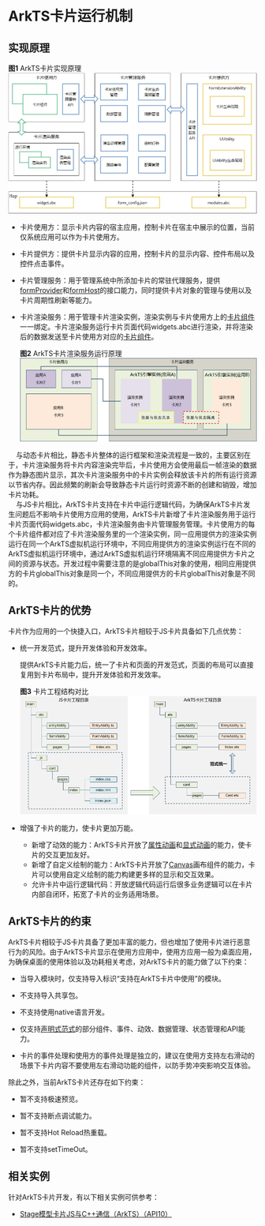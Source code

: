 # ArkTS卡片运行机制


## 实现原理

**图1** ArkTS卡片实现原理  
![WidgetPrinciple](figures/WidgetPrinciple.png)

- 卡片使用方：显示卡片内容的宿主应用，控制卡片在宿主中展示的位置，当前仅系统应用可以作为卡片使用方。

- 卡片提供方：提供卡片显示内容的应用，控制卡片的显示内容、控件布局以及控件点击事件。

- 卡片管理服务：用于管理系统中所添加卡片的常驻代理服务，提供[formProvider](../reference/apis-form-kit/js-apis-app-form-formProvider.md)<!--Del-->和[formHost](../reference/apis-form-kit/js-apis-app-form-formHost-sys.md)<!--DelEnd-->的接口能力，同时提供卡片对象的管理与使用以及卡片周期性刷新等能力。

- 卡片渲染服务：用于管理卡片渲染实例，渲染实例与卡片使用方上的<!--Del-->[<!--DelEnd-->卡片组件<!--Del-->](../reference/apis-arkui/arkui-ts/ts-basic-components-formcomponent-sys.md)<!--DelEnd-->一一绑定。卡片渲染服务运行卡片页面代码widgets.abc进行渲染，并将渲染后的数据发送至卡片使用方对应的<!--Del-->[<!--DelEnd-->卡片组件<!--Del-->](../reference/apis-arkui/arkui-ts/ts-basic-components-formcomponent-sys.md)<!--DelEnd-->。

  **图2** ArkTS卡片渲染服务运行原理  
![WidgetRender](figures/WidgetRender.png)

&nbsp;&nbsp;&nbsp;&nbsp;与动态卡片相比，静态卡片整体的运行框架和渲染流程是一致的，主要区别在于，卡片渲染服务将卡片内容渲染完毕后，卡片使用方会使用最后一帧渲染的数据作为静态图片显示，其次卡片渲染服务中的卡片实例会释放该卡片的所有运行资源以节省内存。因此频繁的刷新会导致静态卡片运行时资源不断的创建和销毁，增加卡片功耗。<br/>
&nbsp;&nbsp;&nbsp;&nbsp;与JS卡片相比，ArkTS卡片支持在卡片中运行逻辑代码，为确保ArkTS卡片发生问题后不影响卡片使用方应用的使用，ArkTS卡片新增了卡片渲染服务用于运行卡片页面代码widgets.abc，卡片渲染服务由卡片管理服务管理。卡片使用方的每个卡片组件都对应了卡片渲染服务里的一个渲染实例，同一应用提供方的渲染实例运行在同一个ArkTS虚拟机运行环境中，不同应用提供方的渲染实例运行在不同的ArkTS虚拟机运行环境中，通过ArkTS虚拟机运行环境隔离不同应用提供方卡片之间的资源与状态。开发过程中需要注意的是globalThis对象的使用，相同应用提供方的卡片globalThis对象是同一个，不同应用提供方的卡片globalThis对象是不同的。


## ArkTS卡片的优势

卡片作为应用的一个快捷入口，ArkTS卡片相较于JS卡片具备如下几点优势：

- 统一开发范式，提升开发体验和开发效率。
  
  提供ArkTS卡片能力后，统一了卡片和页面的开发范式，页面的布局可以直接复用到卡片布局中，提升开发体验和开发效率。
  
  **图3** 卡片工程结构对比  
  ![WidgetProject](figures/WidgetProject.png)
  
- 增强了卡片的能力，使卡片更加万能。
  - 新增了动效的能力：ArkTS卡片开放了[属性动画](../reference/apis-arkui/arkui-ts/ts-animatorproperty.md)和[显式动画](../reference/apis-arkui/arkui-ts/ts-explicit-animation.md)的能力，使卡片的交互更加友好。
  - 新增了自定义绘制的能力：ArkTS卡片开放了[Canvas](../reference/apis-arkui/arkui-ts/ts-components-canvas-canvas.md)画布组件的能力，卡片可以使用自定义绘制的能力构建更多样的显示和交互效果。
  - 允许卡片中运行逻辑代码：开放逻辑代码运行后很多业务逻辑可以在卡片内部自闭环，拓宽了卡片的业务适用场景。

## ArkTS卡片的约束

ArkTS卡片相较于JS卡片具备了更加丰富的能力，但也增加了使用卡片进行恶意行为的风险。由于ArkTS卡片显示在使用方应用中，使用方应用一般为桌面应用，为确保桌面的使用体验以及功耗相关考虑，对ArkTS卡片的能力做了以下约束：

- 当导入模块时，仅支持导入标识“支持在ArkTS卡片中使用”的模块。

- 不支持导入共享包。

- 不支持使用native语言开发。

- 仅支持[声明式范式](../ui/arkts-ui-development-overview.md)的部分组件、事件、动效、数据管理、状态管理和API能力。

- 卡片的事件处理和使用方的事件处理是独立的，建议在使用方支持左右滑动的场景下卡片内容不要使用左右滑动功能的组件，以防手势冲突影响交互体验。

除此之外，当前ArkTS卡片还存在如下约束：

- 暂不支持极速预览。

- 暂不支持断点调试能力。

- 暂不支持Hot Reload热重载。

- 暂不支持setTimeOut。

## 相关实例

针对ArkTS卡片开发，有以下相关实例可供参考：


- [Stage模型卡片JS与C++通信（ArkTS）（API10）](https://gitee.com/openharmony/applications_app_samples/tree/OpenHarmony-5.0.1-Release/code/SuperFeature/Widget/FormGame)